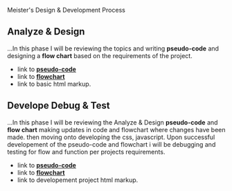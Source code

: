 Meister's Design & Development Process

Analyze & Design
-------------

...In this phase I will be reviewing the topics and writing **pseudo-code** and designing a **flow chart** based on the requirements of the project.

- link to **[pseudo-code][0]**
- link to **[flowchart][1]** 
- link to basic html markup.
 


[0]: https://github.com/MeisterWebzr/MDD/blob/gh/pseduo-code.txt
[1]: https://github.com/meisterwebzr/

 
Develope Debug & Test
----------

...In this phase I will be reviewing the Analyze & Design **pseudo-code** and **flow chart** making updates in code and flowchart where changes have been made. then moving onto developing the css, javascript. Upon successful developement of the pseudo-code and flowchart i will be debugging and testing for flow and function per projects requirements. 

- link to **[pseudo-code][2]**
- link to **[flowchart][3]** 
- link to developement project html markup.


[2]: https://github.com/meisterwebzr/
[3]: https://github.com/meisterwebzr/
